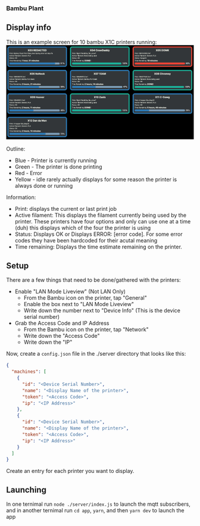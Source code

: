 ### Bambu Plant

## Display info

This is an example screen for 10 bambu X1C printers running:
![example screen](./images/plant-growing.png)

Outline:

- Blue - Printer is currently running
- Green - The printer is done printing
- Red - Error
- Yellow - idle rarely actually displays for some reason the printer is always done or running

Information:

- Print: displays the current or last print job
- Active filament: This displays the filament currently being used by the printer. These printers have four options and only can use one at a time (duh) this displays which of the four the printer is using
- Status: Displays OK or Displays ERROR: [error code]. For some error codes they have been hardcoded for their acutal meaning
- Time remaining: Displays the time estimate remaining on the printer.

## Setup

There are a few things that need to be done/gathered with the printers:

- Enable "LAN Mode Liveview" (Not LAN Only)
  - From the Bambu icon on the printer, tap "General"
  - Enable the box next to "LAN Mode Liveview"
  - Write down the number next to "Device Info" (This is the device serial number)
- Grab the Access Code and IP Address
  - From the Bambu icon on the printer, tap "Network"
  - Write down the "Access Code"
  - Write down the "IP"

Now, create a `config.json` file in the ./server directory that looks like this:

```json
{
  "machines": [
    {
      "id": "<Device Serial Number>",
      "name": "<Display Name of the printer>",
      "token": "<Access Code>",
      "ip": "<IP Address>"
    },
    {
      "id": "<Device Serial Number>",
      "name": "<Display Name of the printer>",
      "token": "<Access Code>",
      "ip": "<IP Address>"
    }
  ]
}
```

Create an entry for each printer you want to display.

## Launching

In one ternimal run `node ./server/index.js` to launch the mqtt subscribers, and in another ternimal run `cd app`, `yarn`, and then `yarn dev` to launch the app
